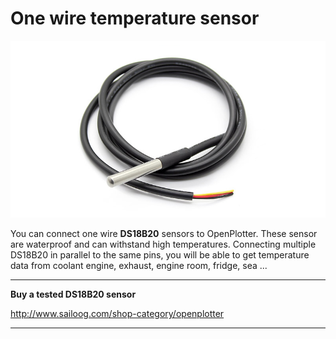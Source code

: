 # One wire temperature sensor

![](DS18B20.png)

You can connect one wire **DS18B20** sensors to OpenPlotter. These sensor are waterproof and can withstand high temperatures. Connecting multiple DS18B20 in parallel to the same pins, you will be able to get temperature data from coolant engine, exhaust, engine room, fridge, sea ...

---

**Buy a tested DS18B20 sensor**

http://www.sailoog.com/shop-category/openplotter

---